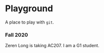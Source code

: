 # Playground

A place to play with `git`.

### Fall 2020
Zeren Long is taking AC207.
I am a G1 student.
